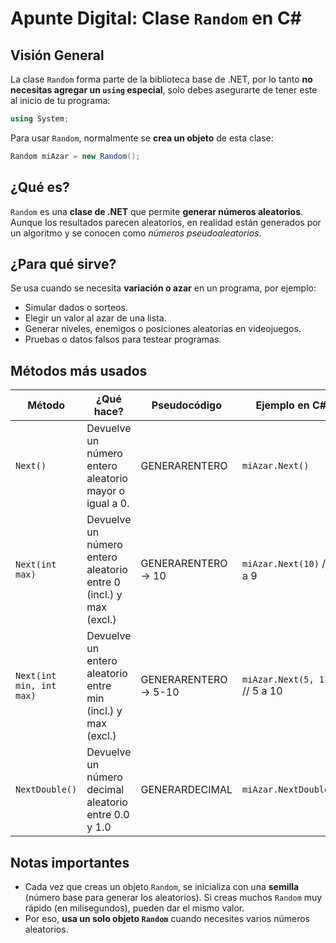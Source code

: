 # Apunte Digital: Clase `Random` en C\#

## Visión General

La clase `Random` forma parte de la biblioteca base de .NET, por lo tanto **no necesitas agregar un `using` especial**, solo debes asegurarte de tener este al inicio de tu programa:

```csharp
using System;
```

Para usar `Random`, normalmente se **crea un objeto** de esta clase:

```csharp
Random miAzar = new Random();
```

## ¿Qué es?

`Random` es una **clase de .NET** que permite **generar números aleatorios**. Aunque los resultados parecen aleatorios, en realidad están generados por un algoritmo y se conocen como *números pseudoaleatorios*.

## ¿Para qué sirve?

Se usa cuando se necesita **variación o azar** en un programa, por ejemplo:

* Simular dados o sorteos.
* Elegir un valor al azar de una lista.
* Generar niveles, enemigos o posiciones aleatorias en videojuegos.
* Pruebas o datos falsos para testear programas.

## Métodos más usados

| Método | ¿Qué hace? | Pseudocódigo | Ejemplo en C# |
| ------------------------ | ----------------------------------------------------------------- | ------------------------- | ------------------------------ |
| `Next()`                 | Devuelve un número entero aleatorio mayor o igual a 0.            | GENERARENTERO   | `miAzar.Next()`                |
| `Next(int max)`          | Devuelve un número entero aleatorio entre 0 (incl.) y max (excl.) | GENERARENTERO -> 10   | `miAzar.Next(10)` // 0 a 9     |
| `Next(int min, int max)` | Devuelve un entero aleatorio entre min (incl.) y max (excl.)      | GENERARENTERO -> 5-10 | `miAzar.Next(5, 11)` // 5 a 10 |
| `NextDouble()`           | Devuelve un número decimal aleatorio entre 0.0 y 1.0              | GENERARDECIMAL  | `miAzar.NextDouble()`          |

## Notas importantes

* Cada vez que creas un objeto `Random`, se inicializa con una **semilla** (número base para generar los aleatorios). Si creas muchos `Random` muy rápido (en milisegundos), pueden dar el mismo valor.
* Por eso, **usa un solo objeto `Random`** cuando necesites varios números aleatorios.
